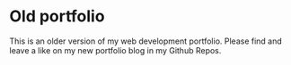 # Old portfolio

This is an older version of my web development portfolio. Please find and leave a like on my new portfolio blog in my Github Repos.
